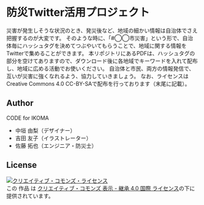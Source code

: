 # 防災Twitter活用プロジェクト

災害が発生しそうな状況のとき、発災後など、地域の細かい情報は自治体でさえ把握するのが大変です。
そのような時に、「#◯◯市災害」という形で、自治体毎にハッシュタグを決めてつぶやいてもらうことで、地域に関する情報をTwitterで集めることができます。
本リポジトリにあるPDFは、ハッシュタグの部分を空けてありますので、ダウンロード後に各地域でキーワードを入れて配布し、地域に広める活動でお使いください。
自治体と市民、両方の情報発信で、互いが災害に強くなれるよう、協力していきましょう。
なお、ライセンスはCreative Commons 4.0 CC-BY-SAで配布を行っております（末尾に記載）。

## Author

CODE for IKOMA
- 中垣 由梨（デザイナー）
- 吉田 友子（イラストレーター）
- 佐藤 拓也（エンジニア・防災士）

## License

<a rel="license" href="http://creativecommons.org/licenses/by-sa/4.0/"><img alt="クリエイティブ・コモンズ・ライセンス" style="border-width:0" src="https://i.creativecommons.org/l/by-sa/4.0/88x31.png" /></a><br />この 作品 は <a rel="license" href="http://creativecommons.org/licenses/by-sa/4.0/">クリエイティブ・コモンズ 表示 - 継承 4.0 国際 ライセンス</a>の下に提供されています。
